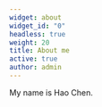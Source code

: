 ```yaml
---
widget: about
widget_id: "0"
headless: true
weight: 20
title: About me
active: true
author: admin
---
```

My name is Hao Chen.